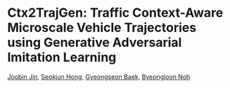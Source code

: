 # Ctx2TrajGen: Traffic Context-Aware Microscale Vehicle Trajectories using Generative Adversarial Imitation Learning
[Joobin Jin](https://github.com/joobinJin), [Seokjun Hong](https://github.com/seokjun-h), [Gyeongseon Baek](modifiying), [Byeongjoon Noh](https://scholar.google.com/citations?hl=ko&user=0mPWzzIAAAAJ)
